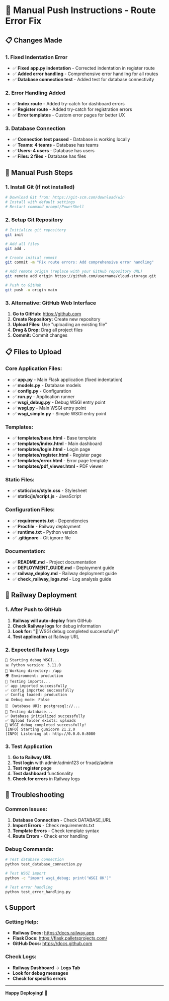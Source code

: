 # 🚀 Manual Push Instructions - Route Error Fix

## 📋 Changes Made

### 1. Fixed Indentation Error
- ✅ **Fixed app.py indentation** - Corrected indentation in register route
- ✅ **Added error handling** - Comprehensive error handling for all routes
- ✅ **Database connection test** - Added test for database connectivity

### 2. Error Handling Added
- ✅ **Index route** - Added try-catch for dashboard errors
- ✅ **Register route** - Added try-catch for registration errors
- ✅ **Error templates** - Custom error pages for better UX

### 3. Database Connection
- ✅ **Connection test passed** - Database is working locally
- ✅ **Teams: 4 teams** - Database has teams
- ✅ **Users: 4 users** - Database has users
- ✅ **Files: 2 files** - Database has files

## 🔧 Manual Push Steps

### 1. Install Git (if not installed)
```bash
# Download Git from: https://git-scm.com/download/win
# Install with default settings
# Restart command prompt/PowerShell
```

### 2. Setup Git Repository
```bash
# Initialize git repository
git init

# Add all files
git add .

# Create initial commit
git commit -m "Fix route errors: Add comprehensive error handling"

# Add remote origin (replace with your GitHub repository URL)
git remote add origin https://github.com/username/cloud-storage.git

# Push to GitHub
git push -u origin main
```

### 3. Alternative: GitHub Web Interface
1. **Go to GitHub:** https://github.com
2. **Create Repository:** Create new repository
3. **Upload Files:** Use "uploading an existing file"
4. **Drag & Drop:** Drag all project files
5. **Commit:** Commit changes

## 📋 Files to Upload

### Core Application Files:
- ✅ **app.py** - Main Flask application (fixed indentation)
- ✅ **models.py** - Database models
- ✅ **config.py** - Configuration
- ✅ **run.py** - Application runner
- ✅ **wsgi_debug.py** - Debug WSGI entry point
- ✅ **wsgi.py** - Main WSGI entry point
- ✅ **wsgi_simple.py** - Simple WSGI entry point

### Templates:
- ✅ **templates/base.html** - Base template
- ✅ **templates/index.html** - Main dashboard
- ✅ **templates/login.html** - Login page
- ✅ **templates/register.html** - Register page
- ✅ **templates/error.html** - Error page template
- ✅ **templates/pdf_viewer.html** - PDF viewer

### Static Files:
- ✅ **static/css/style.css** - Stylesheet
- ✅ **static/js/script.js** - JavaScript

### Configuration Files:
- ✅ **requirements.txt** - Dependencies
- ✅ **Procfile** - Railway deployment
- ✅ **runtime.txt** - Python version
- ✅ **.gitignore** - Git ignore file

### Documentation:
- ✅ **README.md** - Project documentation
- ✅ **DEPLOYMENT_GUIDE.md** - Deployment guide
- ✅ **railway_deploy.md** - Railway deployment guide
- ✅ **check_railway_logs.md** - Log analysis guide

## 🚀 Railway Deployment

### 1. After Push to GitHub
1. **Railway will auto-deploy** from GitHub
2. **Check Railway logs** for debug information
3. **Look for:** "🎉 WSGI debug completed successfully!"
4. **Test application** at Railway URL

### 2. Expected Railway Logs
```
🔧 Starting debug WSGI...
📊 Python version: 3.11.0
📁 Working directory: /app
🌍 Environment: production
🔧 Testing imports...
✅ app imported successfully
✅ config imported successfully
✅ Config loaded: production
📊 Debug mode: False
🗄️  Database URI: postgresql://...
🔧 Testing database...
✅ Database initialized successfully
✅ Upload folder exists: uploads
🎉 WSGI debug completed successfully!
[INFO] Starting gunicorn 21.2.0
[INFO] Listening at: http://0.0.0.0:8080
```

### 3. Test Application
1. **Go to Railway URL**
2. **Test login** with admin/admin123 or frxadz/admin
3. **Test register** page
4. **Test dashboard** functionality
5. **Check for errors** in Railway logs

## 🔧 Troubleshooting

### Common Issues:
1. **Database Connection** - Check DATABASE_URL
2. **Import Errors** - Check requirements.txt
3. **Template Errors** - Check template syntax
4. **Route Errors** - Check error handling

### Debug Commands:
```bash
# Test database connection
python test_database_connection.py

# Test WSGI import
python -c "import wsgi_debug; print('WSGI OK')"

# Test error handling
python test_error_handling.py
```

## 📞 Support

### Getting Help:
- **Railway Docs:** https://docs.railway.app
- **Flask Docs:** https://flask.palletsprojects.com/
- **GitHub Docs:** https://docs.github.com

### Check Logs:
- **Railway Dashboard** → **Logs Tab**
- **Look for debug messages**
- **Check for specific errors**

---

**Happy Deploying! 🚀**
